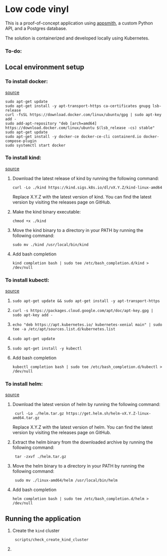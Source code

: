 # Low code vinyl

This is a proof-of-concept application using [appsmith](https://github.com/appsmithorg/appsmith), a custom Python API, and a Postgres database.

The solution is containerized and developed locally using Kubernetes.

### To-do:



## Local environment setup

### To install docker:

[source](https://docs.docker.com/engine/install/ubuntu/)

```
sudo apt-get update
sudo apt-get install -y apt-transport-https ca-certificates gnupg lsb-release
curl -fsSL https://download.docker.com/linux/ubuntu/gpg | sudo apt-key add -
sudo add-apt-repository "deb [arch=amd64] https://download.docker.com/linux/ubuntu $(lsb_release -cs) stable"
sudo apt-get update
sudo apt-get install -y docker-ce docker-ce-cli containerd.io docker-compose-plugin
sudo systemctl start docker
```

### To install kind:

[source](https://kind.sigs.k8s.io/docs/user/quick-start/#installing-from-release-binaries)

1. Download the latest release of kind by running the following command:

    ```
    curl -Lo ./kind https://kind.sigs.k8s.io/dl/vX.Y.Z/kind-linux-amd64
    ```

    Replace X.Y.Z with the latest version of kind. You can find the latest version by visiting the releases page on GitHub.

1. Make the kind binary executable:

    ```
    chmod +x ./kind
    ```

1. Move the kind binary to a directory in your PATH by running the following command:

    ```
    sudo mv ./kind /usr/local/bin/kind
    ```

1. Add bash completion
    ```
    kind completion bash | sudo tee /etc/bash_completion.d/kind > /dev/null
    ```

### To install kubectl:

[source](https://kubernetes.io/docs/tasks/tools/install-kubectl-linux/)

1.     sudo apt-get update && sudo apt-get install -y apt-transport-https
1.     curl -s https://packages.cloud.google.com/apt/doc/apt-key.gpg | sudo apt-key add -
1.     echo "deb https://apt.kubernetes.io/ kubernetes-xenial main" | sudo tee -a /etc/apt/sources.list.d/kubernetes.list
1.     sudo apt-get update
1.     sudo apt-get install -y kubectl
1. Add bash completion
    ```
    kubectl completion bash | sudo tee /etc/bash_completion.d/kubectl > /dev/null
    ```

### To install helm:

[source](https://helm.sh/docs/intro/install/#from-the-binary-releases)

1. Download the latest version of helm by running the following command:

        curl -Lo ./helm.tar.gz https://get.helm.sh/helm-vX.Y.Z-linux-amd64.tar.gz

    Replace X.Y.Z with the latest version of helm. You can find the latest version by visiting the releases page on GitHub.

1. Extract the helm binary from the downloaded archive by running the following command:

        tar -zxvf ./helm.tar.gz

1. Move the helm binary to a directory in your PATH by running the following command:

        sudo mv ./linux-amd64/helm /usr/local/bin/helm

1. Add bash completion
    ```
    helm completion bash | sudo tee /etc/bash_completion.d/helm > /dev/null
    ```

## Running the application

1. Create the `kind` cluster

        scripts/check_create_kind_cluster

1.
